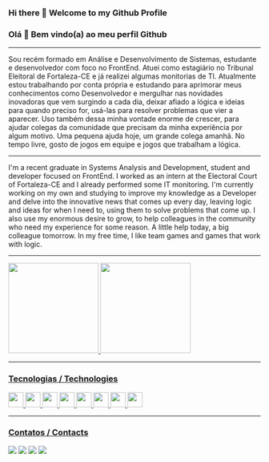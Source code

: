 ### Hi there 👋 Welcome to my Github Profile
### Olá 👋 Bem vindo(a) ao meu perfil Github

<hr/>

<p>Sou recém formado em Análise e Desenvolvimento de Sistemas, estudante e desenvolvedor com foco no FrontEnd. Atuei como estagiário no Tribunal Eleitoral de Fortaleza-CE e já realizei algumas monitorias de TI. Atualmente estou trabalhando por conta própria e estudando para aprimorar meus conhecimentos como Desenvolvedor e mergulhar nas novidades inovadoras que vem surgindo a cada dia, deixar afiado a lógica e ideias para quando preciso for, usá-las para resolver problemas que vier a aparecer. Uso também dessa minha vontade enorme de crescer, para ajudar colegas da comunidade que precisam da minha experiência por algum motivo. Uma pequena ajuda hoje, um grande colega amanhã. No tempo livre, gosto de jogos em equipe e jogos que trabalham a lógica.</p>

<hr />

<p>I'm a recent graduate in Systems Analysis and Development, student and developer focused on FrontEnd. I worked as an intern at the Electoral Court of Fortaleza-CE and I already performed some IT monitoring. I'm currently working on my own and studying to improve my knowledge as a Developer and delve into the innovative news that comes up every day, leaving logic and ideas for when I need to, using them to solve problems that come up. I also use my enormous desire to grow, to help colleagues in the community who need my experience for some reason. A little help today, a big colleague tomorrow. In my free time, I like team games and games that work with logic.</p>

<hr/>

<div>
<a href="https://github.com/seu-usuário-aqui">
<img height="180em" src="https://github-readme-stats.vercel.app/api/top-langs/?username=mascou9090&layout=compact&langs_count=7&theme=dracula"/>
<img height="180em" src="https://github-readme-stats.vercel.app/api?username=mascou9090&show_icons=true&theme=dracula&include_all_commits=true&count_private=true"/>
</div>

<hr/>

### Tecnologias / Technologies

<div>
<img src="https://cdn.jsdelivr.net/gh/devicons/devicon/icons/typescript/typescript-plain.svg" width="30" height="30"/>
<img src="https://cdn.jsdelivr.net/gh/devicons/devicon/icons/react/react-original.svg" width="30" height="30"/>
<img src="https://cdn.jsdelivr.net/gh/devicons/devicon/icons/bootstrap/bootstrap-original.svg" width="30" height="30"/>
<img src="https://cdn.jsdelivr.net/gh/devicons/devicon/icons/jest/jest-plain.svg" width="30" height="30"/>
<img src="https://cdn.jsdelivr.net/gh/devicons/devicon/icons/postgresql/postgresql-original.svg" width="30" height="30"/>
<img src="https://cdn.jsdelivr.net/gh/devicons/devicon/icons/git/git-original.svg" width="30" height="30"/>
<img src="https://cdn.jsdelivr.net/gh/devicons/devicon/icons/csharp/csharp-line.svg" width="30" height="30"/>
<img src="https://cdn.jsdelivr.net/gh/devicons/devicon/icons/nodejs/nodejs-original.svg" width="30" height="30"/>
</div>

<hr />        
          
### Contatos / Contacts       

<div>
<a href="https://instagram.com/mascondes_soeu" target="_blank"><img src="https://img.shields.io/badge/-Instagram-%23E4405F?style=for-the-badge&logo=instagram&logoColor=white" target="_blank"></a>
<a href="https://www.twitch.tv/MarcondesFPro" target="_blank"><img src="https://img.shields.io/badge/Twitch-9146FF?style=for-the-badge&logo=twitch&logoColor=white" target="_blank"></a>
<a href = "mailto:contato@marcondessam@gmail.com"><img src="https://img.shields.io/badge/Gmail-D14836?style=for-the-badge&logo=gmail&logoColor=white" target="_blank"></a>
<a href="https://www.linkedin.com/in/https://www.linkedin.com/in/marcondes-%F0%9F%8F%B3%EF%B8%8F%E2%80%8D%F0%9F%8C%88-48aa231ab/" target="_blank"><img src="https://img.shields.io/badge/-LinkedIn-%230077B5?style=for-the-badge&logo=linkedin&logoColor=white" target="_blank"></a>   
</div>
